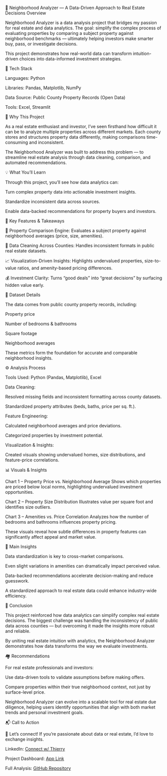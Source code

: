 🏡 Neighborhood Analyzer — A Data-Driven Approach to Real Estate Decisions
Overview

Neighborhood Analyzer is a data analysis project that bridges my passion for real estate and data analytics. The goal: simplify the complex process of evaluating properties by comparing a subject property against neighborhood benchmarks — ultimately helping investors make smarter buy, pass, or investigate decisions.

This project demonstrates how real-world data can transform intuition-driven choices into data-informed investment strategies.

🧰 Tech Stack

Languages: Python

Libraries: Pandas, Matplotlib, NumPy

Data Source: Public County Property Records (Open Data)

Tools: Excel, Streamlit

🎯 Why This Project

As a real estate enthusiast and investor, I’ve seen firsthand how difficult it can be to analyze multiple properties across different markets.
Each county stores and structures property data differently, making comparisons time-consuming and inconsistent.

The Neighborhood Analyzer was built to address this problem — to streamline real estate analysis through data cleaning, comparison, and automated recommendations.

💡 What You’ll Learn

Through this project, you’ll see how data analytics can:

Turn complex property data into actionable investment insights.

Standardize inconsistent data across sources.

Enable data-backed recommendations for property buyers and investors.

🔑 Key Features & Takeaways

🧮 Property Comparison Engine: Evaluates a subject property against neighborhood averages (price, size, amenities).

🧼 Data Cleaning Across Counties: Handles inconsistent formats in public real estate datasets.

📈 Visualization-Driven Insights: Highlights undervalued properties, size-to-value ratios, and amenity-based pricing differences.

💰 Investment Clarity: Turns “good deals” into “great decisions” by surfacing hidden value early.

🧾 Dataset Details

The data comes from public county property records, including:

Property price

Number of bedrooms & bathrooms

Square footage

Neighborhood averages

These metrics form the foundation for accurate and comparable neighborhood insights.

⚙️ Analysis Process

Tools Used: Python (Pandas, Matplotlib), Excel

Data Cleaning:

Resolved missing fields and inconsistent formatting across county datasets.

Standardized property attributes (beds, baths, price per sq. ft.).

Feature Engineering:

Calculated neighborhood averages and price deviations.

Categorized properties by investment potential.

Visualization & Insights:

Created visuals showing undervalued homes, size distributions, and feature-price correlations.

📊 Visuals & Insights

Chart 1 – Property Price vs. Neighborhood Average
Shows which properties are priced below local norms, highlighting undervalued investment opportunities.

Chart 2 – Property Size Distribution
Illustrates value per square foot and identifies size outliers.

Chart 3 – Amenities vs. Price Correlation
Analyzes how the number of bedrooms and bathrooms influences property pricing.

These visuals reveal how subtle differences in property features can significantly affect appeal and market value.

🧠 Main Insights

Data standardization is key to cross-market comparisons.

Even slight variations in amenities can dramatically impact perceived value.

Data-backed recommendations accelerate decision-making and reduce guesswork.

A standardized approach to real estate data could enhance industry-wide efficiency.

🚀 Conclusion

This project reinforced how data analytics can simplify complex real estate decisions.
The biggest challenge was handling the inconsistency of public data across counties — but overcoming it made the insights more robust and reliable.

By uniting real estate intuition with analytics, the Neighborhood Analyzer demonstrates how data transforms the way we evaluate investments.

🏘️ Recommendations

For real estate professionals and investors:

Use data-driven tools to validate assumptions before making offers.

Compare properties within their true neighborhood context, not just by surface-level price.

Neighborhood Analyzer can evolve into a scalable tool for real estate due diligence, helping users identify opportunities that align with both market trends and personal investment goals.

📬 Call to Action

💬 Let’s connect!
If you’re passionate about data or real estate, I’d love to exchange insights.

LinkedIn: [Connect w/ Thierry](https://www.linkedin.com/in/tduthil)

Project Dashboard: [App Link](https://neighborhood-analyzer.streamlit.app/)

Full Analysis: [GitHub Repository](https://github.com/tduthil/neighborhood-analyzer)

